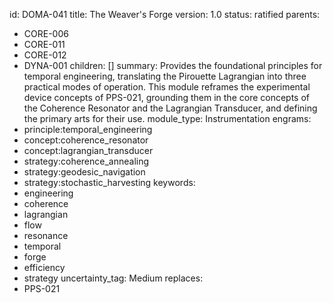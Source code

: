id: DOMA-041
title: The Weaver's Forge
version: 1.0
status: ratified
parents:
- CORE-006
- CORE-011
- CORE-012
- DYNA-001
children: []
summary: Provides the foundational principles for temporal engineering, translating
  the Pirouette Lagrangian into three practical modes of operation. This module reframes
  the experimental device concepts of PPS-021, grounding them in the core concepts
  of the Coherence Resonator and the Lagrangian Transducer, and defining the primary
  arts for their use.
module_type: Instrumentation
engrams:
- principle:temporal_engineering
- concept:coherence_resonator
- concept:lagrangian_transducer
- strategy:coherence_annealing
- strategy:geodesic_navigation
- strategy:stochastic_harvesting
keywords:
- engineering
- coherence
- lagrangian
- flow
- resonance
- temporal
- forge
- efficiency
- strategy
uncertainty_tag: Medium
replaces:
- PPS-021